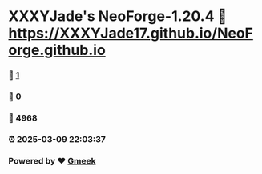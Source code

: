 # XXXYJade's NeoForge-1.20.4 :link: https://XXXYJade17.github.io/NeoForge.github.io 
### :page_facing_up: [1](https://XXXYJade17.github.io/NeoForge.github.io/tag.html) 
### :speech_balloon: 0 
### :hibiscus: 4968 
### :alarm_clock: 2025-03-09 22:03:37 
### Powered by :heart: [Gmeek](https://github.com/Meekdai/Gmeek)
